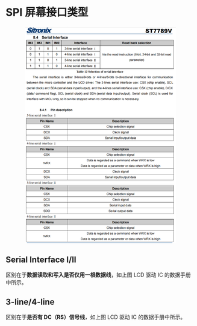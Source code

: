 # SPI 屏幕接口类型

<div align=center ><img src="./spi_interface.png" width=400/></div>

## Serial Interface I/II

区别在于**数据读取和写入是否仅用一根数据线**，如上图 LCD 驱动 IC 的数据手册中所示。

## 3-line/4-line

区别在于**是否有 DC（RS）信号线**，如上图 LCD 驱动 IC 的数据手册中所示。
